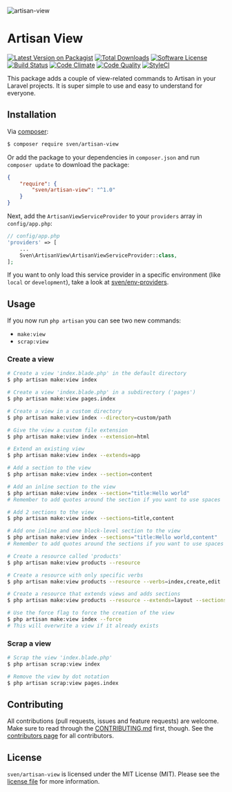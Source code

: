 ![artisan-view](https://cloud.githubusercontent.com/assets/11269635/14457826/a3bde82a-00ad-11e6-8161-0c218937156a.jpg)

# Artisan View

[![Latest Version on Packagist][ico-version]][link-packagist]
[![Total Downloads][ico-downloads]][link-downloads]
[![Software License][ico-license]](LICENSE.md)
[![Build Status][ico-travis]][link-travis]
[![Code Climate][ico-codeclimate]][link-codeclimate]
[![Code Quality][ico-quality]][link-quality]
[![StyleCI][ico-styleci]][link-styleci]

This package adds a couple of view-related commands to Artisan in your Laravel
projects. It is super simple to use and easy to understand for everyone.

## Installation
Via [composer](http://getcomposer.org):

```bash
$ composer require sven/artisan-view
```

Or add the package to your dependencies in `composer.json` and run
`composer update` to download the package:

```json
{
    "require": {
        "sven/artisan-view": "^1.0"
    }
}
```

Next, add the `ArtisanViewServiceProvider` to your `providers` array in `config/app.php`:

```php
// config/app.php
'providers' => [
    ...
    Sven\ArtisanView\ArtisanViewServiceProvider::class,
];
```

If you want to only load this service provider in a specific environment (like `local` or `development`),
take a look at [sven/env-providers](https://github.com/svenluijten/env-providers).

## Usage
If you now run `php artisan` you can see two new commands:
- `make:view`
- `scrap:view`

### Create a view
```bash
# Create a view 'index.blade.php' in the default directory
$ php artisan make:view index

# Create a view 'index.blade.php' in a subdirectory ('pages')
$ php artisan make:view pages.index

# Create a view in a custom directory
$ php artisan make:view index --directory=custom/path

# Give the view a custom file extension
$ php artisan make:view index --extension=html

# Extend an existing view
$ php artisan make:view index --extends=app

# Add a section to the view
$ php artisan make:view index --section=content

# Add an inline section to the view
$ php artisan make:view index --section="title:Hello world"
# Remember to add quotes around the section if you want to use spaces

# Add 2 sections to the view
$ php artisan make:view index --sections=title,content

# Add one inline and one block-level section to the view
$ php artisan make:view index --sections="title:Hello world,content"
# Remember to add quotes around the sections if you want to use spaces

# Create a resource called 'products'
$ php artisan make:view products --resource

# Create a resource with only specific verbs
$ php artisan make:view products --resource --verbs=index,create,edit

# Create a resource that extends views and adds sections
$ php artisan make:view products --resource --extends=layout --sections=foo,bar

# Use the force flag to force the creation of the view
$ php artisan make:view index --force
# This will overwrite a view if it already exists
```

### Scrap a view
```bash
# Scrap the view 'index.blade.php'
$ php artisan scrap:view index

# Remove the view by dot notation
$ php artisan scrap:view pages.index
```

## Contributing
All contributions (pull requests, issues and feature requests) are
welcome. Make sure to read through the [CONTRIBUTING.md](CONTRIBUTING.md) first,
though. See the [contributors page](../../graphs/contributors) for all contributors.

## License
`sven/artisan-view` is licensed under the MIT License (MIT). Please see the
[license file](LICENSE.md) for more information.

[ico-version]: https://img.shields.io/packagist/v/sven/artisan-view.svg?style=flat-square
[ico-license]: https://img.shields.io/badge/license-MIT-green.svg?style=flat-square
[ico-downloads]: https://img.shields.io/packagist/dt/sven/artisan-view.svg?style=flat-square
[ico-travis]: https://img.shields.io/travis/svenluijten/artisan-view.svg?style=flat-square
[ico-codeclimate]: https://img.shields.io/codeclimate/github/svenluijten/artisan-view.svg?style=flat-square
[ico-quality]: https://img.shields.io/scrutinizer/g/svenluijten/artisan-view.svg?style=flat-square
[ico-styleci]: https://styleci.io/repos/56054783/shield

[link-packagist]: https://packagist.org/packages/sven/artisan-view
[link-downloads]: https://packagist.org/packages/sven/artisan-view
[link-travis]: https://travis-ci.org/svenluijten/artisan-view
[link-codeclimate]: https://codeclimate.com/github/svenluijten/artisan-view
[link-quality]: https://scrutinizer-ci.com/g/svenluijten/artisan-view/?branch=master
[link-styleci]: https://styleci.io/repos/56054783
